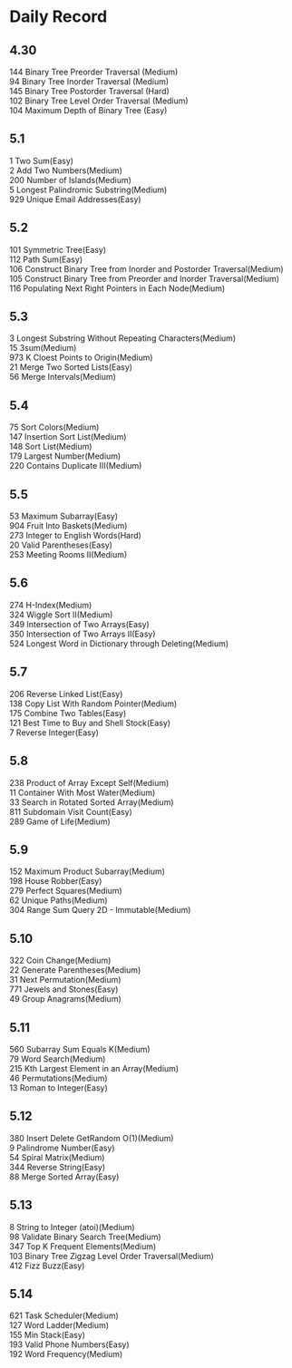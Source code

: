 # Daily Record
## 4.30
 144 Binary Tree Preorder Traversal (Medium)  
 94 Binary Tree Inorder Traversal (Medium)  
 145 Binary Tree Postorder Traversal (Hard)  
 102 Binary Tree Level Order Traversal (Medium)  
 104 Maximum Depth of Binary Tree (Easy)  
 
## 5.1
 1 Two Sum(Easy)  
 2 Add Two Numbers(Medium)  
 200 Number of Islands(Medium)  
 5 Longest Palindromic Substring(Medium)  
 929 Unique Email Addresses(Easy)  
 
## 5.2
 101 Symmetric Tree(Easy)  
 112 Path Sum(Easy)  
 106 Construct Binary Tree from Inorder and Postorder Traversal(Medium)  
 105 Construct Binary Tree from Preorder and Inorder Traversal(Medium)  
 116 Populating Next Right Pointers in Each Node(Medium)  

## 5.3
 3 Longest Substring Without Repeating Characters(Medium)  
 15 3sum(Medium)  
 973 K Cloest Points to Origin(Medium)  
 21 Merge Two Sorted Lists(Easy)  
 56 Merge Intervals(Medium)  

## 5.4
 75 Sort Colors(Medium)  
 147 Insertion Sort List(Medium)  
 148 Sort List(Medium)  
 179 Largest Number(Medium)  
 220 Contains Duplicate III(Medium)  

## 5.5  
 53 Maximum Subarray(Easy)  
 904 Fruit Into Baskets(Medium)  
 273 Integer to English Words(Hard)  
 20 Valid Parentheses(Easy)  
 253 Meeting Rooms II(Medium)

## 5.6
 274 H-Index(Medium)  
 324 Wiggle Sort II(Medium)  
 349 Intersection of Two Arrays(Easy)  
 350 Intersection of Two Arrays II(Easy)  
 524 Longest Word in Dictionary through Deleting(Medium)  

## 5.7  
 206 Reverse Linked List(Easy)  
 138 Copy List With Random Pointer(Medium)  
 175 Combine Two Tables(Easy)  
 121 Best Time to Buy and Shell Stock(Easy)  
 7 Reverse Integer(Easy)  

## 5.8
 238 Product of Array Except Self(Medium)  
 11	Container With Most Water(Medium)  
 33	Search in Rotated Sorted Array(Medium)  
 811 Subdomain Visit Count(Easy)  
 289 Game of Life(Medium)  
 
## 5.9  
 152 Maximum Product Subarray(Medium)  
 198 House Robber(Easy)  
 279 Perfect Squares(Medium)  
 62 Unique Paths(Medium)  
 304 Range Sum Query 2D - Immutable(Medium)

## 5.10  
 322 Coin Change(Medium)  
 22	Generate Parentheses(Medium)  
 31	Next Permutation(Medium)  
 771 Jewels and Stones(Easy)  
 49	Group Anagrams(Medium)  

## 5.11  
 560 Subarray Sum Equals K(Medium)  
 79	Word Search(Medium)  
 215 Kth Largest Element in an Array(Medium)  
 46	Permutations(Medium)  
 13	Roman to Integer(Easy)  

## 5.12  
 380 Insert Delete GetRandom O(1)(Medium)  
 9 Palindrome Number(Easy)  
 54	Spiral Matrix(Medium)  
 344 Reverse String(Easy)  
 88	Merge Sorted Array(Easy)  

## 5.13  
 8 String to Integer (atoi)(Medium)  
 98 Validate Binary Search Tree(Medium)  
 347 Top K Frequent Elements(Medium)  
 103 Binary Tree Zigzag Level Order Traversal(Medium)  
 412 Fizz Buzz(Easy)  
 
## 5.14
 621 Task Scheduler(Medium)  
 127 Word Ladder(Medium)  
 155 Min Stack(Easy)  
 193 Valid Phone Numbers(Easy)     
 192 Word Frequency(Medium)  
